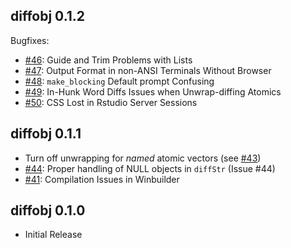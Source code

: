 ## diffobj 0.1.2

Bugfixes:

* [#46](https://github.com/brodieG/diffobj/issues/46): Guide and Trim Problems with Lists
* [#47](https://github.com/brodieG/diffobj/issues/47): Output Format in non-ANSI Terminals Without Browser
* [#48](https://github.com/brodieG/diffobj/issues/48): `make_blocking` Default prompt Confusing
* [#49](https://github.com/brodieG/diffobj/issues/49): In-Hunk Word Diffs Issues when Unwrap-diffing Atomics
* [#50](https://github.com/brodieG/diffobj/issues/50): CSS Lost in Rstudio Server Sessions

## diffobj 0.1.1

* Turn off unwrapping for _named_ atomic vectors (see [#43](https://github.com/brodieG/diffobj/issues/43))
* [#44](https://github.com/brodieG/diffobj/issues/44): Proper handling of NULL objects in `diffStr` (Issue #44)
* [#41](https://github.com/brodieG/diffobj/issues/41): Compilation Issues in Winbuilder

## diffobj 0.1.0

* Initial Release
